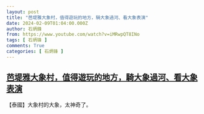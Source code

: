 ```yaml
---
layout: post
title: "芭堤雅大象村，值得遊玩的地方，騎大象過河、看大象表演"
date: 2024-02-09T01:04:00.000Z
author: 石炳鋒
from: https://www.youtube.com/watch?v=iMRwpQT8INo
tags: [ 石炳锋 ]
comments: True
categories: [ 石炳锋 ]
---
```

<!--1707440640000-->
[芭堤雅大象村，值得遊玩的地方，騎大象過河、看大象表演](https://www.youtube.com/watch?v=iMRwpQT8INo)
------

<div>
【泰國】大象村的大象，太神奇了。
</div>
